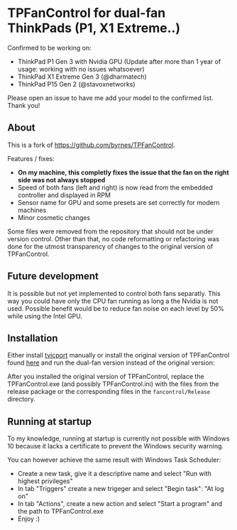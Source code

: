 # TPFanControl for dual-fan ThinkPads (P1, X1 Extreme..)

Confirmed to be working on:
- ThinkPad P1 Gen 3 with Nvidia GPU (Update after more than 1 year of usage: working with no issues whatsoever)
- ThinkPad X1 Extreme Gen 3 (@dharmatech)
- ThinkPad P15 Gen 2 (@stavoxnetworks)

Please open an issue to have me add your model to the confirmed list. Thank you!

## About

This is a fork of https://github.com/byrnes/TPFanControl.

Features / fixes:

- **On my machine, this completly fixes the issue that the fan on the right side was not always stopped**
- Speed of both fans (left and right) is now read from the embedded controller and displayed in RPM
- Sensor name for GPU and some presets are set correctly for modern machines
- Minor cosmetic changes

Some files were removed from the repository that should not be under version control. Other than that, no code reformatting or refactoring was done for the utmost transparency of changes to the original version of TPFanControl.

## Future development
It is possible but not yet implemented to control both fans separatly. This way you could have only the CPU fan running as long a the Nvidia is not used. Possible benefit would be to reduce fan noise on each level by 50% while using the Intel GPU.

## Installation

Either install [tvicport](https://www.entechtaiwan.com/dev/port/index.shtm) manually or install the original version of TPFanControl found [here](https://sourceforge.net/projects/tp4xfancontrol/) and run the dual-fan version instead of the original version:

After you installed the original version of TPFanControl, replace the TPFanControl.exe (and possibly TPFanControl.ini) with the files from the release package or the corresponding files in the `fancontrol/Release` directory.

## Running at startup
To my knowledge, running at startup is currently not possible with Windows 10 because it lacks a certificate to prevent the Windows security warning.

You can however achieve the same result with Windows Task Scheduler:
- Create a new task, give it a descriptive name and select "Run with highest privileges"
- In tab "Triggers" create a new trigeger and select "Begin task": "At log on"
- In tab "Actions", create a new action and select "Start a program" and the path to TPFanControl.exe
- Enjoy :)
